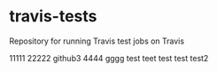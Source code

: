 # travis-tests
Repository for running Travis test jobs on Travis

11111
22222
github3
4444
gggg
test
teet
test
test
test2
